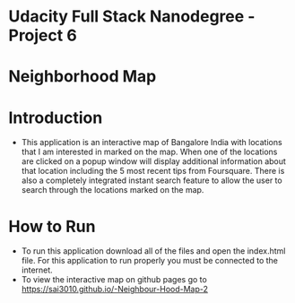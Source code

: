 # Udacity Full Stack Nanodegree - Project 6
# Neighborhood Map
# Introduction
* This application is an interactive map of Bangalore India with locations that I am interested in marked on the map. When one of the locations are clicked on a popup window will display additional information about that location including the 5 most recent tips from Foursquare.
There is also a completely integrated instant search feature to allow the user to search through the locations marked on the map.
# How to Run
* To run this application download all of the files and open the index.html file. For this application to run properly you must be connected to the internet.
* To view the interactive map on github pages go to https://sai3010.github.io/-Neighbour-Hood-Map-2
